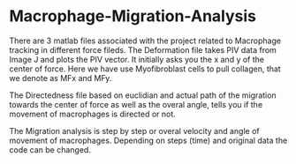 # Macrophage-Migration-Analysis
There are 3 matlab files associated with the project related to Macrophage tracking in different force fileds.
The Deformation file takes PIV data from Image J and plots the PIV vector. It initially asks you the x and y of the center of force. Here we have use Myofibroblast cells to pull collagen, that we denote as MFx and MFy.

The Directedness file based on euclidian and actual path of the migration towards the center of force as well as the overal angle, tells you if the movement of macrophages is directed or not.

The Migration analysis is step by step or overal velocity and angle of movement of macrophages. Depending on steps (time) and original data the code can be changed.
